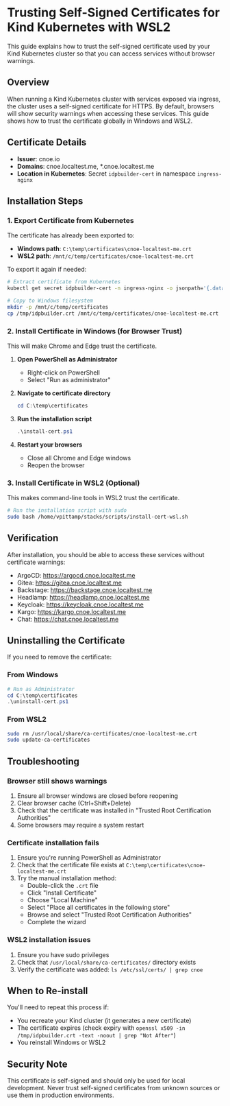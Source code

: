# Trusting Self-Signed Certificates for Kind Kubernetes with WSL2

This guide explains how to trust the self-signed certificate used by your Kind Kubernetes cluster so that you can access services without browser warnings.

## Overview

When running a Kind Kubernetes cluster with services exposed via ingress, the cluster uses a self-signed certificate for HTTPS. By default, browsers will show security warnings when accessing these services. This guide shows how to trust the certificate globally in Windows and WSL2.

## Certificate Details

- **Issuer**: cnoe.io
- **Domains**: cnoe.localtest.me, *.cnoe.localtest.me
- **Location in Kubernetes**: Secret `idpbuilder-cert` in namespace `ingress-nginx`

## Installation Steps

### 1. Export Certificate from Kubernetes

The certificate has already been exported to:
- **Windows path**: `C:\temp\certificates\cnoe-localtest-me.crt`
- **WSL2 path**: `/mnt/c/temp/certificates/cnoe-localtest-me.crt`

To export it again if needed:
```bash
# Extract certificate from Kubernetes
kubectl get secret idpbuilder-cert -n ingress-nginx -o jsonpath='{.data.tls\.crt}' | base64 -d > /tmp/idpbuilder.crt

# Copy to Windows filesystem
mkdir -p /mnt/c/temp/certificates
cp /tmp/idpbuilder.crt /mnt/c/temp/certificates/cnoe-localtest-me.crt
```

### 2. Install Certificate in Windows (for Browser Trust)

This will make Chrome and Edge trust the certificate.

1. **Open PowerShell as Administrator**
   - Right-click on PowerShell
   - Select "Run as administrator"

2. **Navigate to certificate directory**
   ```powershell
   cd C:\temp\certificates
   ```

3. **Run the installation script**
   ```powershell
   .\install-cert.ps1
   ```

4. **Restart your browsers**
   - Close all Chrome and Edge windows
   - Reopen the browser

### 3. Install Certificate in WSL2 (Optional)

This makes command-line tools in WSL2 trust the certificate.

```bash
# Run the installation script with sudo
sudo bash /home/vpittamp/stacks/scripts/install-cert-wsl.sh
```

## Verification

After installation, you should be able to access these services without certificate warnings:

- ArgoCD: https://argocd.cnoe.localtest.me
- Gitea: https://gitea.cnoe.localtest.me
- Backstage: https://backstage.cnoe.localtest.me
- Headlamp: https://headlamp.cnoe.localtest.me
- Keycloak: https://keycloak.cnoe.localtest.me
- Kargo: https://kargo.cnoe.localtest.me
- Chat: https://chat.cnoe.localtest.me

## Uninstalling the Certificate

If you need to remove the certificate:

### From Windows
```powershell
# Run as Administrator
cd C:\temp\certificates
.\uninstall-cert.ps1
```

### From WSL2
```bash
sudo rm /usr/local/share/ca-certificates/cnoe-localtest-me.crt
sudo update-ca-certificates
```

## Troubleshooting

### Browser still shows warnings
1. Ensure all browser windows are closed before reopening
2. Clear browser cache (Ctrl+Shift+Delete)
3. Check that the certificate was installed in "Trusted Root Certification Authorities"
4. Some browsers may require a system restart

### Certificate installation fails
1. Ensure you're running PowerShell as Administrator
2. Check that the certificate file exists at `C:\temp\certificates\cnoe-localtest-me.crt`
3. Try the manual installation method:
   - Double-click the `.crt` file
   - Click "Install Certificate"
   - Choose "Local Machine"
   - Select "Place all certificates in the following store"
   - Browse and select "Trusted Root Certification Authorities"
   - Complete the wizard

### WSL2 installation issues
1. Ensure you have sudo privileges
2. Check that `/usr/local/share/ca-certificates/` directory exists
3. Verify the certificate was added: `ls /etc/ssl/certs/ | grep cnoe`

## When to Re-install

You'll need to repeat this process if:
- You recreate your Kind cluster (it generates a new certificate)
- The certificate expires (check expiry with `openssl x509 -in /tmp/idpbuilder.crt -text -noout | grep "Not After"`)
- You reinstall Windows or WSL2

## Security Note

This certificate is self-signed and should only be used for local development. Never trust self-signed certificates from unknown sources or use them in production environments.